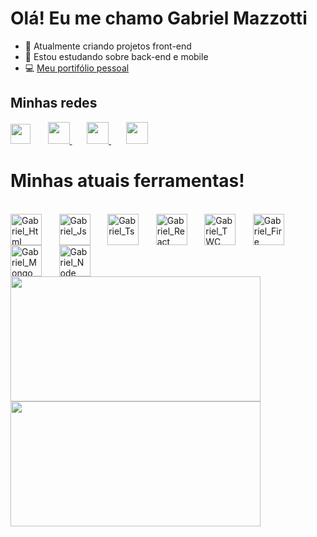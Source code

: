 
<h1> Olá! Eu me chamo Gabriel Mazzotti</h1>

- 🔭 Atualmente criando projetos front-end
- 🌱 Estou estudando sobre back-end e mobile
- 💻 [Meu portifólio pessoal](https://portifolio.gabrielmazzotti.com.br/)

<h2>Minhas redes</h2>

<a href="https://www.linkedin.com/in/gabriel-mazzotti/"><img width="32px" src="https://i.imgur.com/AcHYLap.png" /></a>
  &#8287;&#8287;&#8287;&#8287;&#8287;
   <a href="https://www.instagram.com/omazzotti_/">
     <img width="35px" src="https://i.imgur.com/6BYHKps.png" />
   </a>
     &#8287;&#8287;&#8287;&#8287;&#8287;
   <a href="https://api.whatsapp.com/send?phone=5551994447857">
     <img width="35px" src="https://i.imgur.com/D7Ur34p.png" />
   </a>
     &#8287;&#8287;&#8287;&#8287;&#8287;
   <a href="https://portifolio.gabrielmazzotti.com.br/">
     <img width="35px" src="https://i.imgur.com/kIWcPAo.png" />
   </a>
 </div>

</div>
           
          
<div>
<h1>Minhas atuais ferramentas!</h1>
<div style="display: inline_block"><br>
<img align="center" alt="Gabriel_Html" height="50" width"50" src="https://cdn.jsdelivr.net/gh/devicons/devicon/icons/html5/html5-original.svg" />
  &#8287;&#8287;&#8287;&#8287;&#8287;
<img align="center" alt="Gabriel_Js" height="50" width"50" src="https://cdn.jsdelivr.net/gh/devicons/devicon/icons/javascript/javascript-original.svg" />
  &#8287;&#8287;&#8287;&#8287;&#8287;
<img align="center" alt="Gabriel_Ts" height="50" width"50" src="https://cdn.jsdelivr.net/gh/devicons/devicon/icons/typescript/typescript-original.svg"/>
  &#8287;&#8287;&#8287;&#8287;&#8287;
<img align="center" alt="Gabriel_React" height="50" width"50" src="https://cdn.jsdelivr.net/gh/devicons/devicon/icons/react/react-original.svg" />
  &#8287;&#8287;&#8287;&#8287;&#8287;
<img align="center" alt="Gabriel_TWC" height="50" width"50" src="https://cdn.jsdelivr.net/gh/devicons/devicon/icons/tailwindcss/tailwindcss-plain.svg" />
  &#8287;&#8287;&#8287;&#8287;&#8287;
<img align="center" alt="Gabriel_Fire" height="50" width"50" src="https://cdn.jsdelivr.net/gh/devicons/devicon/icons/firebase/firebase-plain.svg" />
  &#8287;&#8287;&#8287;&#8287;&#8287;
<img align="center" alt="Gabriel_Mongo" height="50" width"50" src="https://cdn.jsdelivr.net/gh/devicons/devicon/icons/mongodb/mongodb-original.svg" />
  &#8287;&#8287;&#8287;&#8287;&#8287;
  <img align="center" alt="Gabriel_Node" height="50" width"50" src="https://cdn.jsdelivr.net/gh/devicons/devicon/icons/nodejs/nodejs-original.svg" />
</div>

   <div>
   <img height="200px" width="400px" src="https://github-readme-stats.vercel.app/api?username=mazzotti1&show_icons=true&include_all_commits=true&count_private=true&hide_border=true&title_color=66cC00&icon_color=66cC00&text_color=c9d1d9&bg_color=080808"/>
   <img height="200px" width="400px" src="https://github-readme-stats.vercel.app/api/top-langs/?username=mazzotti1&layout=compact&langs_count=7&hide_border=true&title_color=fff&icon_color=66cC00&text_color=FfF&bg_color=080808"/>
 </div>

